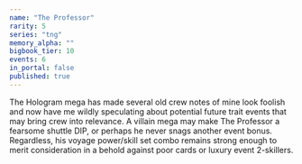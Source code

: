 ```yaml
---
name: "The Professor"
rarity: 5
series: "tng"
memory_alpha: ""
bigbook_tier: 10
events: 6
in_portal: false
published: true
---
```


The Hologram mega has made several old crew notes of mine look foolish and now have me wildly speculating about potential future trait events that may bring crew into relevance. A villain mega may make The Professor a fearsome shuttle DIP, or perhaps he never snags another event bonus. Regardless, his voyage power/skill set combo remains strong enough to merit consideration in a behold against poor cards or luxury event 2-skillers.

